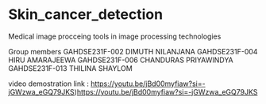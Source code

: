 # Skin_cancer_detection
Medical image procceing tools in image processing technologies

Group members
GAHDSE231F-002 DIMUTH NILANJANA
GAHDSE231F-004 HIRU AMARAJEEWA
GAHDSE231F-006 CHANDURAS PRIYAWINDYA
GAHDSE231F-013 THILINA SHAYLOM

video demostration link : https://youtu.be/jBd00myfiaw?si=-jGWzwa_eGQ79JKS)https://youtu.be/jBd00myfiaw?si=-jGWzwa_eGQ79JKS

